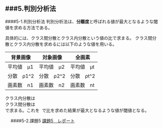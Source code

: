 ###5.判別分析法
---------------------------------------------------------------
####5-1.判別分析法
判別分析法は、**分離度**と呼ばれる値が最大となるような閾値を求める方法である。

具体的には、クラス間分散とクラス内分散という値の比で求まる。
クラス間分散とクラス内分散を求めるには以下のような値を用いる。

|  背景画像  |  対象画像  |   全画素   |
|------------|------------|------------|
| 平均値　μ1 | 平均値　μ2 | 平均値　μt |
| 分散　ρ1^2   | 分散　ρ2^2   | 分散　ρt^2   |
| 画素数　n1 | 画素数　n2 | 画素数　nt |


クラス内分散は  
	<img src="" alt="">  
クラス間分散は  
	<img src="" alt="">  
で求まる。これを
	<img src="" alt="">
で比を求めた結果が最大となるような値が閾値となる。

　
####5-2.課題5
[課題5　レポート](/Report/report5.md)


